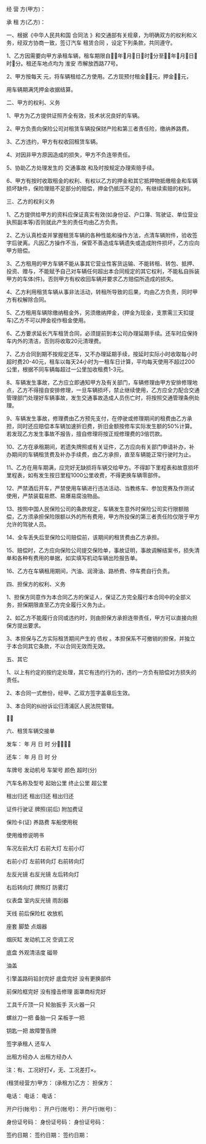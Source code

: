 
 


经 营 方(甲方)：


承 租 方(乙方)：


一、根据《中华人民共和国
合同法
》和交通部有关规章，为明确双方的权利和义务，经双方协商一致，签订汽车
租赁合同
，设定下列条款，共同遵守。


1、乙方因需要向甲方承租车辆，租车期限自年月日时分至年月日时分。租还车地点均为
淮安
市解放西路77号。


2、甲方按每天 元，将车辆租给乙方使用。乙方现预付租金元，押金元，


用车辆期满凭押金收据结算。


二、甲方的权利、义务


1、甲方为乙方提供证照齐全有效，技术状况良好的车辆。


2、甲方负责向保险公司对租赁车辆投保财产险和第三者责任险，缴纳养路费。


3、乙方违约，甲方有权收回租赁车辆。


4、对因非甲方原因造成的损失，甲方不负连带责任。


5、协助乙方处理发生的
交通事故
和及时按规定办理索赔手续。


6、甲方有按时收取租金的权利、有权以乙方的押金和其它抵押物抵缴租金和车辆损坏缺件，保险理赔不足部分的赔偿，押金仍抵压不足的，有继续索赔的权利。


三、乙方的权利义务


1、乙方提供给甲方的资料应保证真实有效(如身份证、户口簿、驾驶证、单位营业执照副本等)否则就此产生的责任均由乙方负责。


2、乙方认真检查并掌握租赁车辆的各种性能和操作方法，点清车辆附件，验收签字后驶离。凡因乙方操作不当，保管不善造成车辆遗失或造成附件损坏，乙方应向甲方赔偿。


3、乙方租用的甲方车辆不能从事其它营业性客货运输、不能转租、转包、抵押、投资、赠与，不能赋予自己对车辆任何超出本合同规定的其它权利，不能私自拆装甲方的车体(件)。否则甲方有权收回车辆并要求乙方赔偿所造成的损失。


4、乙方利用租赁车辆从事非法活动，转租所导致的后果，均由乙方负责，同时甲方有权解除合同。


5、乙方租用车辆除缴纳租金外，另须缴纳押金，(押金为现金，支票需三天扣提车)乙方不可以押金视作租金使用。


6、乙方要求延长汽车租赁合同，必须提前到本公司办理延期手续。还车时应保持车内外的清洁，否则将收取20元清理费。


7、乙方合同到期不按规定还车，又不办理延期手续，按延时实际小时收取每小时超时费20-40元，租车以每天24小时为一租车日计算，平均每天使用不超过200公里，根据不同车辆每超过一公里加收租费1-3元。


8、车辆发生事故，乙方应立即通知甲方及有关部门，车辆修理由甲方安排修理地点，乙方不得擅自安排修理，一旦车辆损坏，禁止继续使用，乙方应全力配合交通管理部门处理好车辆事故，发生交通事故造成人员伤亡时，将按照交通管理条例处理。


9、车辆发生事故，修理费由乙方预先支付，在停驶或修理期间的租费由乙方承担，同时还应赔偿本车辆加速折旧费，折旧金额按修车实际发生额的50%计算。若发现乙方发生事故不报告，擅自修理将按正规修理费的3倍罚款。


10、乙方在承租期间，若遗失牌照或有关证件，乙方应向有关部门申请补办，补办期间的车辆租赁费及补办手续费，由乙方承担，直至车辆能正常行驶时为止。


11、乙方在用车期满，应完好无缺损将车辆交给甲方。不得卸下里程表和故意损坏里程表，如有发生按日里程1000公里收费，不得更换车辆零部件。


12、严禁酒后开车，严禁使用车辆进行违法活动、当教练车、参加竞赛及作测试使用，严禁装载易燃、易爆易腐浊物品。


13、按照中国人民保险公司的条款规定，车辆发生意外时保险公司实行限额赔偿，乙方须承担保险限额以外的所有费用，甲方所投保的第三者责任险仅限于甲方允许的驾驶人员。


14、全车丢失后至保险公司赔偿前，该期间的租赁费由乙方承担。


15、赔偿时，乙方应向保险公司提交保险单，事故证明，事故调解结案书，损失清单和各种有费用的单据，如实填写机动车辆出险报告单。


16、乙方在车辆租用期间，汽油、润滑油、路桥费、停车费自行负责。


四、担保方的权利、义务


1、担保方同意作为本合同乙方的保证人，保证乙方完全履行本合同中的全部义务，担保期限直至乙方完全履行义务为止。


2、如乙方不能履行合同或违约时，则由担保方承担连带责任，甲方可以直接向担保方提出要求。


3、本担保与乙方实际租赁期间产生的
债权
。本担保系不可撤销的担保，并独立于本合同其它条款，不以合同无效而无效。


五、其它


1、以上有约定的按约定处理，其它有违约行为的，违约一方负有赔偿对方损失的责任。


2、本合同一式叁份，经甲、乙双方签字盖章后生效。


3、本合同的纠纷诉讼归清浦区人民法院管辖。





六、租赁车辆交接单


发车：        年    月    日    时    分


还车：        年    月    日    时    分


车牌号     发动机号     车架号       颜色         超时(分)


汽车名称及型号         起始公里          终止公里         超公里


租出归还               租出归还         租出归还


证件行驶证    牌照(前后)   附加费证


保险卡(证)   养路费    车船使用税


使用维修说明书


车况左前大灯    右前大灯     左前小灯


右前小灯     左前转向灯     右前转向灯


左反光镜     右反光镜     左后转向灯


右后转向灯     牌照灯     防雾灯


仪表盘     室内反光镜     雨刮器


天线    前后保险杠     收放机


座套     脚垫     点烟器


烟灰缸     发动机工况     空调工况


底盘     外观清洁度     磁带


油盖


引擎盖路码铅封完好     底盘完好     没有更换部件


前保险框完好     没有撞击修理     面罩商标完好


工具千斤顶一只     轮胎扳手     灭火器一只


螺丝刀一把     备胎一只     呆板手一把


钥匙一把    故障警告牌


签字承租人     还车人


出租方经办人     出租方经办人


注：有、工况好打√，无、工况差打×。


(租赁经营方)甲方：          (承租方)乙方：                 担保方：


电话：                      电话：                         电话：


开户行(帐号)：              开户行(帐号)：                 开户行(帐号)：


身份证号码：                身份证号码：                   身份证号码：


签约日期：                  签约日期：                     签约日期：




 


 

 
 
 
 
 
  


  
 

  


  


  
 
 
 
 


